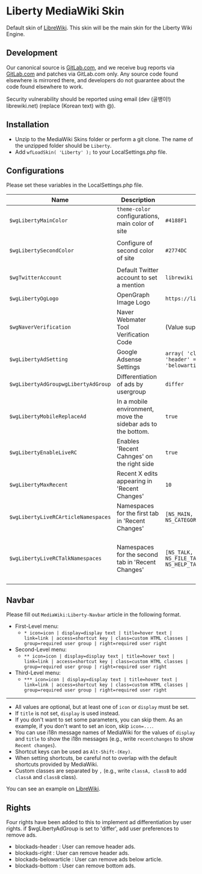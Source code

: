 # Liberty MediaWiki Skin

Default skin of [LibreWiki](https://librewiki.net). This skin will be the main skin for the Liberty Wiki Engine.

## Development

Our canonical source is [GitLab.com](https://gitlab.com/librewiki/Liberty-MW-Skin), and we receive bug reports via [GitLab.com](https://gitlab.com/librewiki/Liberty-MW-Skin/-/issues) and patches via GitLab.com only. Any source code found elsewhere is mirrored there, and developers do not guarantee about the code found elsewhere to work.

Security vulnerability should be reported using email (dev (골뱅이!) librewiki.net) (replace (Korean text) with @).

## Installation
* Unzip to the MediaWiki Skins folder or perform a git clone. The name of the unzipped folder should be `Liberty`.
* Add `wfLoadSkin( 'Liberty' );` to your LocalSettings.php file.

## Configurations
Please set these variables in the LocalSettings.php file.

| Name | Description | Example Variable | Default Variable |
| ---- | ---- | ---- | ---- |
| `$wgLibertyMainColor` | `theme-color` configurations, main color of site | `#4188F1` | `#4188F1` |
| `$wgLibertySecondColor` | Configure of second color of site | `#2774DC` | The value of `$wgLibertyMainColor` subtracted by `1A1415` |
| `$wgTwitterAccount` | Default Twitter account to set a mention | `librewiki` | (none) |
| `$wgLibertyOgLogo` | OpenGraph Image Logo | `https://librewiki.net/images/6/6a/Libre_favicon.png` | (Value of `$wgLogo`) |
| `$wgNaverVerification` | Naver Webmater Tool Verification Code | (Value supplied by Naver.com) | (none) |
| `$wgLibertyAdSetting` | Google Adsense Settings | `array( 'client' => '(Value supplied by Google)', 'header' => '1234567890', 'right' => '0987654321', 'belowarticle' => 1313135452 )` | (none) |
| `$wgLibertyAdGroupwgLibertyAdGroup` | Differentiation of ads by usergroup | `differ` | `null`|
| `$wgLibertyMobileReplaceAd` | In a mobile environment, move the sidebar ads to the bottom. | `true` | `false` |
| `$wgLibertyEnableLiveRC` | Enables 'Recent Cahnges' on the right side | `true` | `true` |
| `$wgLibertyMaxRecent` | Recent X edits appearing in 'Recent Changes' | `10` | `10` |
| `$wgLibertyLiveRCArticleNamespaces` | Namespaces for the first tab in 'Recent Changes' | `[NS_MAIN, NS_PROJECT, NS_TEMPLATE, NS_HELP, NS_CATEGORY]` | `[NS_MAIN, NS_PROJECT, NS_TEMPLATE, NS_HELP, NS_CATEGORY]` |
| `$wgLibertyLiveRCTalkNamespaces` | Namespaces for the second tab in 'Recent Changes' | `[NS_TALK, NS_USER_TALK, NS_PROJECT_TALK, NS_FILE_TALK, NS_MEDIAWIKI_TALK, NS_TEMPLATE_TALK, NS_HELP_TALK, NS_CATEGORY_TALK]` | `[NS_TALK, NS_USER_TALK, NS_PROJECT_TALK, NS_FILE_TALK, NS_MEDIAWIKI_TALK, NS_TEMPLATE_TALK, NS_HELP_TALK, NS_CATEGORY_TALK]` |

## Navbar
Please fill out `MediaWiki:Liberty-Navbar` article in the following format.

* First-Level menu:
  * `* icon=icon | display=display text | title=hover text | link=link | access=shortcut key | class=custom HTML classes | group=required user group | right=required user right`
* Second-Level menu:
  * `** icon=icon | display=display text | title=hover text | link=link | access=shortcut key | class=custom HTML classes | group=required user group | right=required user right`
* Third-Level menu:
  * `*** icon=icon | display=display text | title=hover text | link=link | access=shortcut key | class=custom HTML classes | group=required user group | right=required user right`
---
* All values are optional, but at least one of `icon` or `display` must be set.
* If `title` is not set, `display` is used instead.
* If you don't want to set some parameters, you can skip them. As an example, if you don't want to set an icon, skip `icon=...`.
* You can use i18n message names of MediaWiki for the values of `display` and `title` to show the i18n messages (e.g., write `recentchanges` to show `Recent changes`).
* Shortcut keys can be used as `Alt-Shift-(Key)`.
* When setting shortcuts, be careful not to overlap with the default shortcuts provided by MediaWiki.
* Custom classes are separated by `,` (e.g., write `classA, classB` to add `classA` and `classB` class).

You can see an example on [LibreWiki](https://librewiki.net/wiki/MediaWiki:Liberty-Navbar).

## Rights
Four rights have been added to this to implement ad differentiation by user rights. if $wgLibertyAdGroup is set to 'differ', add user preferences to remove ads.
* blockads-header : User can remove header ads.
* blockads-right : User can remove header ads.
* blockads-belowarticle : User can remove ads below article.
* blockads-bottom : User can remove bottom ads.